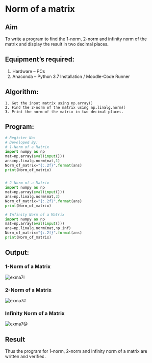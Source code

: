 # Norm of a matrix
## Aim
To write a program to find the 1-norm, 2-norm and infinity norm of the matrix and display the result in two decimal places.
## Equipment’s required:
1.	Hardware – PCs
2.	Anaconda – Python 3.7 Installation / Moodle-Code Runner
## Algorithm:
	1. Get the input matrix using np.array()   
    2. Find the 2-norm of the matrix using np.linalg.norm()
	3. Print the norm of the matrix in two decimal places.
## Program:
```Python
# Register No:
# Developed By:
# 1-Norm of a Matrix
import numpy as np
mat=np.array(eval(input()))
ans=np.linalg.norm(mat,1)
Norm_of_matrix="{:.2f}".format(ans)
print(Norm_of_matrix)


# 2-Norm of a Matrix
import numpy as np
mat=np.array(eval(input()))
ans=np.linalg.norm(mat,2)
Norm_of_matrix="{:.2f}".format(ans)
print(Norm_of_matrix)

# Infinity Norm of a Matrix
import numpy as np
mat=np.array(eval(input()))
ans=np.linalg.norm(mat,np.inf)
Norm_of_matrix="{:.2f}".format(ans)
print(Norm_of_matrix)

```
## Output:
### 1-Norm of a Matrix
![exma7!](https://github.com/user-attachments/assets/2e7bdd55-3eb3-4690-af6f-aa6027f4a76e)

### 2-Norm of a Matrix
![exma7#](https://github.com/user-attachments/assets/e28ecab6-ddb5-4c96-a37a-105f193397dd)

### Infinity Norm of a Matrix
![exma7@](https://github.com/user-attachments/assets/fcf0909a-ca7e-4604-99fc-dc54abb9cb2c)


## Result
Thus the program for 1-norm, 2-norm and Infinity norm of a matrix are written and verified.
